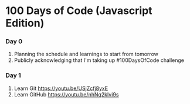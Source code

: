 # 100 Days of Code (Javascript Edition)
### Day 0
1. Planning the schedule and learnings to start from tomorrow
2. Publicly acknowledging that I'm taking up #100DaysOfCode challenge
### Day 1
1. Learn Git https://youtu.be/USjZcfj8yxE
2. Learn GitHub https://youtu.be/nhNq2kIvi9s
